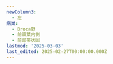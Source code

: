 ```yaml
---
newColumn3:
  - 左
病巣:
  - Broca野
  - 前頭葉内側
  - 前部帯状回
lastmod: '2025-03-03'
last_edited: 2025-02-27T00:00:00.000Z
---
```



